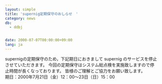 ```yaml
---
layout: simple
title: 'supernig定期保守のおしらせ　'
category: news
db:
  - ddbj


date: 2000-07-07T00:00:00+09:00
lang: ja
---
```


supernigの定期保守のため，下記期日におきまして supernig のサービスを停止させていただきます。 今回の定期保守はシステム総点検を実施致しますので停止時間が長くなっております。 皆様のご理解とご協力をお願い致します。<br>期日：2000年7月21日（金）12：00～23日（日）15：00

